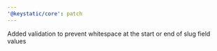 ```yaml
---
'@keystatic/core': patch
---
```


Added validation to prevent whitespace at the start or end of slug field values
